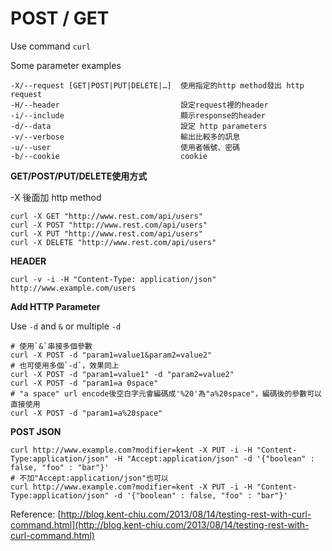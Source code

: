 # POST / GET

Use command `curl`

Some parameter examples 

```text
-X/--request [GET|POST|PUT|DELETE|…]  使用指定的http method發出 http request
-H/--header                           設定request裡的header
-i/--include                          顯示response的header
-d/--data                             設定 http parameters 
-v/--verbose                          輸出比較多的訊息
-u/--user                             使用者帳號、密碼
-b/--cookie                           cookie  
```



**GET/POST/PUT/DELETE使用方式** 

-X 後面加 http method

```text
curl -X GET "http://www.rest.com/api/users"
curl -X POST "http://www.rest.com/api/users"
curl -X PUT "http://www.rest.com/api/users"
curl -X DELETE "http://www.rest.com/api/users"
```



**HEADER**

```text
curl -v -i -H "Content-Type: application/json" http://www.example.com/users
```



**Add HTTP Parameter**

Use `-d` and `&` or multiple `-d`

```text
# 使用`&`串接多個參數
curl -X POST -d "param1=value1&param2=value2"
# 也可使用多個`-d`，效果同上
curl -X POST -d "param1=value1" -d "param2=value2"
curl -X POST -d "param1=a 0space"     
# "a space" url encode後空白字元會編碼成'%20'為"a%20space"，編碼後的參數可以直接使用
curl -X POST -d "param1=a%20space"     
```



**POST JSON**

```text
curl http://www.example.com?modifier=kent -X PUT -i -H "Content-Type:application/json" -H "Accept:application/json" -d '{"boolean" : false, "foo" : "bar"}'
# 不加"Accept:application/json"也可以
curl http://www.example.com?modifier=kent -X PUT -i -H "Content-Type:application/json" -d '{"boolean" : false, "foo" : "bar"}'
```



Reference: [http://blog.kent-chiu.com/2013/08/14/testing-rest-with-curl-command.html](http://blog.kent-chiu.com/2013/08/14/testing-rest-with-curl-command.html)

